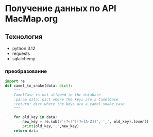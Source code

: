 # Получение данных по API MacMap.org

## Технология
+ python 3.12
+ requests
+ sqlalchemy

### преобразование
```python
import re
def camel_to_snake(data: dict):
    """
    CamelCase is not allowed in the database
    :param data: dict where the keys are a CamelCase
    :return: dict where the keys are a camel snake_case
    """

    for old_key in data:
        new_key = re.sub(r'(?<!^)(?=[A-Z])', '_', old_key).lower()
        print(old_key,';',new_key)
    return data

```